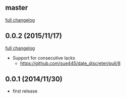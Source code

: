 ## master
[full changelog](https://github.com/sue445/date_discreter/compare/v0.0.2...master)

## 0.0.2 (2015/11/17)
[full changelog](https://github.com/sue445/date_discreter/compare/v0.0.1...v0.0.2)

* Support for consecutive lacks
  * https://github.com/sue445/date_discreter/pull/8

## 0.0.1 (2014/11/30)
* first release
